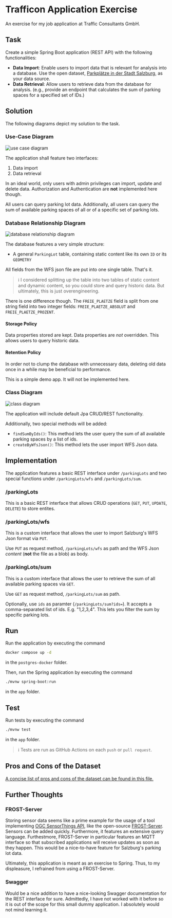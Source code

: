 # Trafficon Application Exercise

An exercise for my job application at Traffic Consultants GmbH.



## Task

Create a simple Spring Boot application (REST API) with the following functionalities:

- **Data Import**:
Enable users to import data that is relevant for analysis into a database. Use the open dataset, [Parkplätze in der Stadt Salzburg](https://www.data.gv.at/katalog/de/dataset/stadt-wien_parkpltzeinderstadtsalzburg), as your data source.
- **Data Retrieval**:
Allow users to retrieve data from the database for analysis. (e.g., provide an endpoint that calculates the sum of parking spaces for a specified set of IDs.)



## Solution

The following diagrams depict my solution to the task.


### Use-Case Diagram

![use case diagram](./diagrams/use-case.drawio.svg)

The application shall feature two interfaces:

1) Data import
2) Data retrieval

In an ideal world, only users with admin privileges can import, update and delete data. Authorization and Authentication are **not** implemented here though.

All users can query parking lot data. Additionally, all users can query the sum of available parking spaces of all or of a specific set of parking lots.


### Database Relationship Diagram

![database relationship diagram](./diagrams/database-relationship.drawio.svg)

The database features a very simple structure:

- A general `ParkingLot` table, containing static content like its own `ID` or its `GEOMETRY`

All fields from the WFS json file are put into one single table. That's it.

> ℹ️ I considered splitting up the table into two tables of static content and dynamic content, so you could store and query historic data. But ultimately, this is just overengineering.

There is one difference though. The `FREIE_PLAETZE` field is split from one string field into two integer fields: `FREIE_PLAETZE_ABSOLUT` and `FREIE_PLAETZE_PROZENT`.

#### Storage Policy

Data properties stored are kept. Data properties are _not_ overridden. This allows users to query historic data.

#### Retention Policy

In order not to clump the database with unnecessary data, deleting old data once in a while may be beneficial to performance.

This is a simple demo app. It will not be implemented here.


### Class Diagram

![class diagram](./diagrams/class.drawio.svg)

The application will include default Jpa CRUD/REST functionality.

Additionally, two special methods will be added:

 - `findSumByIds()`: This method lets the user query the sum of all available parking spaces by a list of ids.
 - `createByWfsJson()`: This method lets the user import WFS Json data.



## Implementation

The application features a basic REST interface under `/parkingLots` and two special functions under `/parkingLots/wfs` and `/parkingLots/sum`.


### /parkingLots

This is a basic REST interface that allows CRUD operations (`GET`, `PUT`, `UPDATE`, `DELETE`) to store entites.


### /parkingLots/wfs

This is a custom interface that allows the user to import Salzburg's WFS Json format via `PUT`.

Use `PUT` as request method, `/parkingLots/wfs` as path and the WFS Json _content_ (**not** the file as a blob) as body.


### /parkingLots/sum

This is a custom interface that allows the user to retrieve the sum of all available parking spaces via `GET`.

Use `GET` as request method, `/parkingLots/sum` as path.

Optionally, use `ids` as paramter (`/parkingLots/sum?ids=`). It accepts a comma-separated list of ids. E.g. "1,2,3,4". This lets you filter the sum by specific parking lots.



## Run

Run the application by executing the command

```bash
docker compose up -d
```

in the `postgres-docker` folder.

Then, run the Spring application by executing the command

```bash
./mvnw spring-boot:run
```

in the `app` folder.



## Test

Run tests by executing the command

```bash
./mvnw test
```

in the `app` folder.

> ℹ️ Tests are run as GitHub Actions on each `push` or `pull request`.



## Pros and Cons of the Dataset

[A concise list of pros and cons of the dataset can be found in this file.](./data_source.md)



## Further Thoughts


### FROST-Server

Storing sensor data seems like a prime example for the usage of a tool implementing [OGC SensorThings API](https://www.ogc.org/publications/standard/sensorthings/), like the open-source [FROST-Server](https://fraunhoferiosb.github.io/FROST-Server/). Sensors can be added quickly. Furthermore, it features an extensive query language. Furthestmore, FROST-Server in particular features an MQTT interface so that subscribed applications will receive updates as soon as they happen. This would be a nice-to-have feature for Salzburg's parking lot data.

Ultimately, this application is meant as an exercise to Spring. Thus, to my displeasure, I refrained from using a FROST-Server.


### Swagger

Would be a nice addition to have a nice-looking Swagger documentation for the REST interface for sure. Admittedly, I have not worked with it before so it is out of the scope for this small dummy application. I absolutely would not mind learning it.

